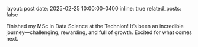 layout: post
date: 2025-02-25 10:00:00-0400
inline: true
related_posts: false

Finished my MSc in Data Science at the Technion! It’s been an incredible journey—challenging, rewarding, and full of growth. Excited for what comes next.







